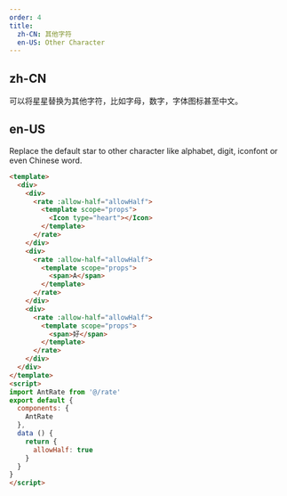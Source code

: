 ```yaml
---
order: 4
title:
  zh-CN: 其他字符
  en-US: Other Character
---
```


## zh-CN

可以将星星替换为其他字符，比如字母，数字，字体图标甚至中文。

## en-US

Replace the default star to other character like alphabet, digit, iconfont or even Chinese word.

````html
<template>
  <div>
    <div>
      <rate :allow-half="allowHalf">
        <template scope="props">
          <Icon type="heart"></Icon>
        </template>
      </rate>
    </div>
    <div>
      <rate :allow-half="allowHalf">
        <template scope="props">
          <span>A</span>
        </template>
      </rate>
    </div>
    <div>
      <rate :allow-half="allowHalf">
        <template scope="props">
          <span>好</span>
        </template>
      </rate>
    </div>
  </div>
</template>
<script>
import AntRate from '@/rate'
export default {
  components: {
    AntRate
  },
  data () {
    return {
      allowHalf: true
    }
  }
}
</script>
````
